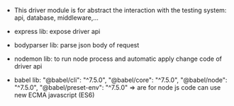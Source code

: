 - This driver module is for abstract the interaction with the testing system: api, database, middleware,...

- express lib: expose driver api

- bodyparser lib: parse json body of request

- nodemon lib: to run node process and automatic apply change code of driver api

- babel lib: "@babel/cli": "^7.5.0", "@babel/core": "^7.5.0", "@babel/node": "^7.5.0", "@babel/preset-env": "^7.5.0" => are for node js code can use new ECMA javascript (ES6)
